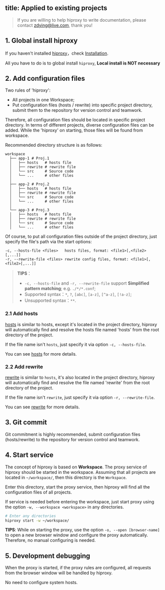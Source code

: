 title: Applied to existing projects
---

> If you are willing to help hiproxy to write documentation, please contact zdying@live.com, thank you!

## 1. Global install hiproxy

If you haven't installed [hiproxy](https://github.com/hiproxy/hiproxy)，check [Installation](./installation.html).

All you have to do is to global install `hiproxy`, **Local install is NOT necessary**

## 2. Add configuration files

Two rules of 'hiproxy':

* All projects in one Workspace;
* Put configuration files (hosts / rewrite) into specific project directory, submit them to the repository for version control and teamwork.

Therefore, all configuration files should be located in specific project directory. In terms of different projects, diverse configuration files can be added. While the 'hiproxy' on starting, those files will be found from workspace.

Recommended directory structure is as follows:

```
workspace
  ├── app-1 # Proj.1
  │   ├── hosts   # hosts file
  │   ├── rewrite # rewrite file
  │   └── src     # Source code
  │   └── ...     # other files
  │
  ├── app-2 # Proj.2
  │   ├── hosts   # hosts file
  │   ├── rewrite # rewrite file
  │   └── src     # Source code
  │   └── ...     # other files
  │
  └── app-3 # Proj.3
  │   ├── hosts   # hosts file
  │   ├── rewrite # rewrite file
  │   └── src     # Source code
  │   └── ...     # other files
```

Of course, to put all configuration files outside of the project directory, just specify the file's path via the start options:

```
-c, --hosts-file <files>   hosts files, format: <file1>[,<file2>[,...]]
-r, --rewrite-file <files> rewrite config files, format: <file1>[,<file2>[,...]]
```

> **TIPS**：
>
> * `-c, --hosts-file` and `-r, --rewrite-file` support **Simplified pattern matching**; e.g. `./*/*.conf`;
> * Supported syntax：`*`, `?`, `[abc]`, `[a-z]`, `[^a-z]`, `[!a-z]`;
> * Unsupported syntax：`**`.

### 2.1 Add hosts

[hosts](../configuration/hosts.html) is similar to hosts, except it's located in the project directory, hiproxy will automatically find and resolve the hosts file named 'hosts' from the root directory of the project.

If the file name isn't `hosts`, just specify it via option `-c, --hosts-file`.

You can see [hosts](../configuration/hosts.html) for more details.

### 2.2 Add rewrite

[rewrite](../configuration/rewrite.html) is similar to `hosts`, it's also located in the project directory, hiproxy will automatically find and resolve the file named 'rewrite' from the root directory of the project.

If the file name isn't `rewrite`, just specify it via option `-r, --rewrite-file`.

You can see [rewrite](../configuration/rewrite.html) for more details.

## 3. Git commit

Git commitment is highly recommended, submit configuration files (hosts/rewrite) to the repository for version control and teamwork.

## 4. Start service

The concept of hiproxy is based on **Workspace**. The proxy service of hiproxy should be started in the workspace. Assuming that all projects are located in `~/workspace/`, then this directory is the `Workspace`.

Enter this directory, start the proxy service, then hiproxy will find all the configuration files of all projects.

If service is needed before entering the workspace, just start proxy using the option `-w, --workspace <workspace>` in any directories.

```bash
# Enter any directories
hiproxy start -w ~/workspace/
```

**TIPS**: While on starting the proxy, use the option `-o, --open [browser-name]` to open a new browser window and configure the proxy automatically. Therefore, no manual configuring is needed.

## 5. Development debugging

When the proxy is started, if the proxy rules are configured, all requests from the browser window will be handled by hiproxy.

No need to configure system hosts.
